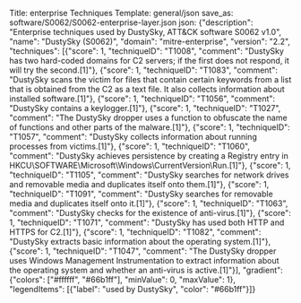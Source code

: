 Title: enterprise Techniques
Template: general/json
save_as: software/S0062/S0062-enterprise-layer.json
json: {"description": "Enterprise techniques used by DustySky, ATT&CK software S0062 v1.0", "name": "DustySky (S0062)", "domain": "mitre-enterprise", "version": "2.2", "techniques": [{"score": 1, "techniqueID": "T1008", "comment": "DustySky has two hard-coded domains for C2 servers; if the first does not respond, it will try the second.[1]"}, {"score": 1, "techniqueID": "T1083", "comment": "DustySky scans the victim for files that contain certain keywords from a list that is obtained from the C2 as a text file. It also collects information about installed software.[1]"}, {"score": 1, "techniqueID": "T1056", "comment": "DustySky contains a keylogger.[1]"}, {"score": 1, "techniqueID": "T1027", "comment": "The DustySky dropper uses a function to obfuscate the name of functions and other parts of the malware.[1]"}, {"score": 1, "techniqueID": "T1057", "comment": "DustySky collects information about running processes from victims.[1]"}, {"score": 1, "techniqueID": "T1060", "comment": "DustySky achieves persistence by creating a Registry entry in HKCU\\SOFTWARE\\Microsoft\\Windows\\CurrentVersion\\Run.[1]"}, {"score": 1, "techniqueID": "T1105", "comment": "DustySky searches for network drives and removable media and duplicates itself onto them.[1]"}, {"score": 1, "techniqueID": "T1091", "comment": "DustySky searches for removable media and duplicates itself onto it.[1]"}, {"score": 1, "techniqueID": "T1063", "comment": "DustySky checks for the existence of anti-virus.[1]"}, {"score": 1, "techniqueID": "T1071", "comment": "DustySky has used both HTTP and HTTPS for C2.[1]"}, {"score": 1, "techniqueID": "T1082", "comment": "DustySky extracts basic information about the operating system.[1]"}, {"score": 1, "techniqueID": "T1047", "comment": "The DustySky dropper uses Windows Management Instrumentation to extract information about the operating system and whether an anti-virus is active.[1]"}], "gradient": {"colors": ["#ffffff", "#66b1ff"], "minValue": 0, "maxValue": 1}, "legendItems": [{"label": "used by DustySky", "color": "#66b1ff"}]}